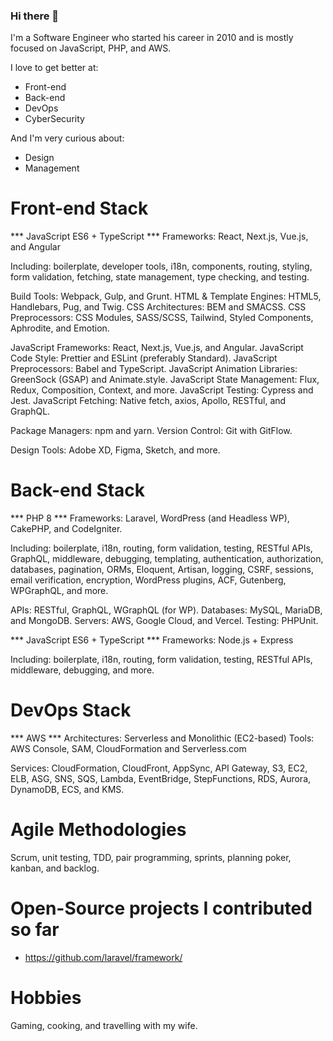 ### Hi there 👋

I'm a Software Engineer who started his career in 2010 and is mostly focused on JavaScript, PHP, and AWS.

I love to get better at:
- Front-end
- Back-end
- DevOps
- CyberSecurity

And I'm very curious about:
- Design
- Management

Front-end Stack
================================================

*** JavaScript ES6 + TypeScript ***
Frameworks: React, Next.js, Vue.js, and Angular

Including: boilerplate, developer tools, i18n, components, routing, styling, form validation, fetching, state management, type checking, and testing.

Build Tools: Webpack, Gulp, and Grunt.
HTML & Template Engines: HTML5, Handlebars, Pug, and Twig.
CSS Architectures: BEM and SMACSS.
CSS Preprocessors: CSS Modules, SASS/SCSS, Tailwind, Styled Components, Aphrodite, and Emotion.

JavaScript Frameworks: React, Next.js, Vue.js, and Angular.
JavaScript Code Style: Prettier and ESLint (preferably Standard).
JavaScript Preprocessors: Babel and TypeScript.
JavaScript Animation Libraries: GreenSock (GSAP) and Animate.style.
JavaScript State Management: Flux, Redux, Composition, Context, and more.
JavaScript Testing: Cypress and Jest.
JavaScript Fetching: Native fetch, axios, Apollo, RESTful, and GraphQL.

Package Managers: npm and yarn.
Version Control: Git with GitFlow.

Design Tools: Adobe XD, Figma, Sketch, and more.

Back-end Stack
================================================

*** PHP 8 ***
Frameworks: Laravel, WordPress (and Headless WP), CakePHP, and CodeIgniter.

Including: boilerplate, i18n, routing, form validation, testing, RESTful APIs, GraphQL, middleware, debugging, templating, authentication, authorization, databases, pagination, ORMs, Eloquent, Artisan, logging, CSRF, sessions, email verification, encryption, WordPress plugins, ACF, Gutenberg, WPGraphQL, and more.

APIs: RESTful, GraphQL, WGraphQL (for WP).
Databases: MySQL, MariaDB, and MongoDB.
Servers: AWS, Google Cloud, and Vercel.
Testing: PHPUnit.

*** JavaScript ES6 + TypeScript ***
Frameworks: Node.js + Express

Including: boilerplate, i18n, routing, form validation, testing, RESTful APIs, middleware, debugging, and more.

DevOps Stack
================================================

*** AWS ***
Architectures: Serverless and Monolithic (EC2-based)
Tools: AWS Console, SAM, CloudFormation and Serverless.com

Services: CloudFormation, CloudFront, AppSync, API Gateway, S3, EC2, ELB, ASG, SNS, SQS, Lambda, EventBridge, StepFunctions, RDS, Aurora, DynamoDB, ECS, and KMS.

Agile Methodologies
================================================
Scrum, unit testing, TDD, pair programming, sprints, planning poker, kanban, and backlog.

Open-Source projects I contributed so far
================================================

- https://github.com/laravel/framework/

Hobbies
================================================

Gaming, cooking, and travelling with my wife.
